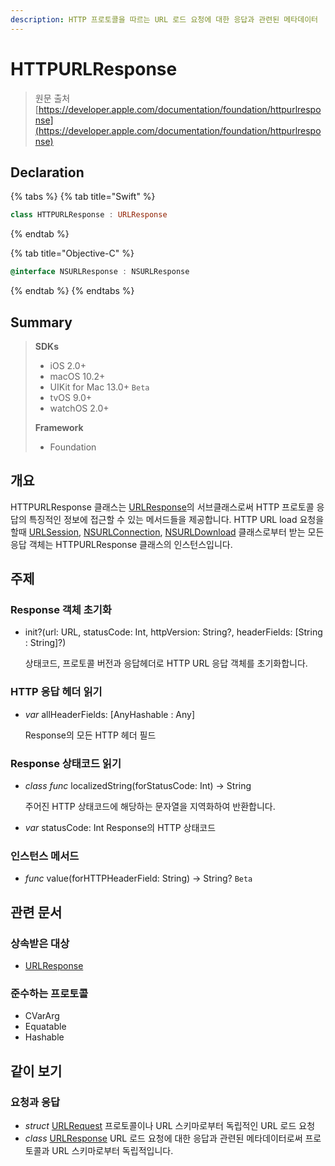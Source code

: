 ```yaml
---
description: HTTP 프로토콜을 따르는 URL 로드 요청에 대한 응답과 관련된 메타데이터
---
```


# HTTPURLResponse

> 원문 출처  
> [https://developer.apple.com/documentation/foundation/httpurlresponse](https://developer.apple.com/documentation/foundation/httpurlresponse)

## Declaration

{% tabs %}
{% tab title="Swift" %}
```swift
class HTTPURLResponse : URLResponse
```
{% endtab %}

{% tab title="Objective-C" %}
```objectivec
@interface NSURLResponse : NSURLResponse
```
{% endtab %}
{% endtabs %}

## Summary

> **SDKs**
>
> * iOS 2.0+
> * macOS 10.2+
> * UIKit for Mac 13.0+ `Beta`
> * tvOS 9.0+
> * watchOS 2.0+
>
> **Framework**
>
> * Foundation

## 개요

HTTPURLResponse 클래스는 [URLResponse](urlresponse.md)의 서브클래스로써 HTTP 프로토콜 응답의 특징적인 정보에 접근할 수 있는 메서드들을 제공합니다. HTTP URL load 요청을 할때 [URLSession](urlsession/), [NSURLConnection](../../../etc/not-found.md), [NSURLDownload](../../../etc/not-found.md) 클래스로부터 받는 모든 응답 객체는 HTTPURLResponse 클래스의 인스턴스입니다.

## 주제

### Response 객체 초기화

* init?\(url: URL, statusCode: Int, httpVersion: String?, headerFields: \[String : String\]?\)

  상태코드, 프로토콜 버전과 응답헤더로 HTTP URL 응답 객체를 초기화합니다.

### HTTP 응답 헤더 읽기

* _var_ allHeaderFields: \[AnyHashable : Any\]

  Response의 모든 HTTP 헤더 필드

### Response 상태코드 읽기

* _class_ _func_ localizedString\(forStatusCode: Int\) -&gt; String

  주어진 HTTP 상태코드에 해당하는 문자열을 지역화하여 반환합니다.

* _var_ statusCode: Int Response의 HTTP 상태코드

### 인스턴스 메서드

* _func_ value\(forHTTPHeaderField: String\) -&gt; String? `Beta`

## 관련 문서

### 상속받은 대상

* [URLResponse](urlresponse.md)

### 준수하는 프로토콜

* CVarArg
* Equatable
* Hashable

## 같이 보기

### 요청과 응답

* _struct_ [URLRequest](urlrequest.md) 프로토콜이나 URL 스키마로부터 독립적인 URL 로드 요청
* _class_ [URLResponse](urlresponse.md) URL 로드 요청에 대한 응답과 관련된 메타데이터로써 프로토콜과 URL 스키마로부터 독립적입니다.





